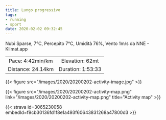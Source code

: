 ```yaml
---
title: Lungo progressivo
tags:
- running
- sport
date: 2020-02-02 09:32:45
---
```

Nubi Sparse, 7°C, Percepito 7°C, Umidità 76%, Vento 1m/s da NNE - Klimat.app

| | |
| :-: | :-: |
| Pace: 4:42min/km | Elevation: 62mt |
| Distance: 24.14km | Duration: 1:53:33 |

{{< figure src="/images/2020/20200202-activity-image.jpg" >}}


{{< figure src="/images/2020/20200202-activity-map.png" link="/images/2020/20200202-activity-map.png" title="Activity map" >}}


{{< strava id=3065230058 embedId=f9cb30136fd1f8e1a493f60643831268a47800d3 >}}
